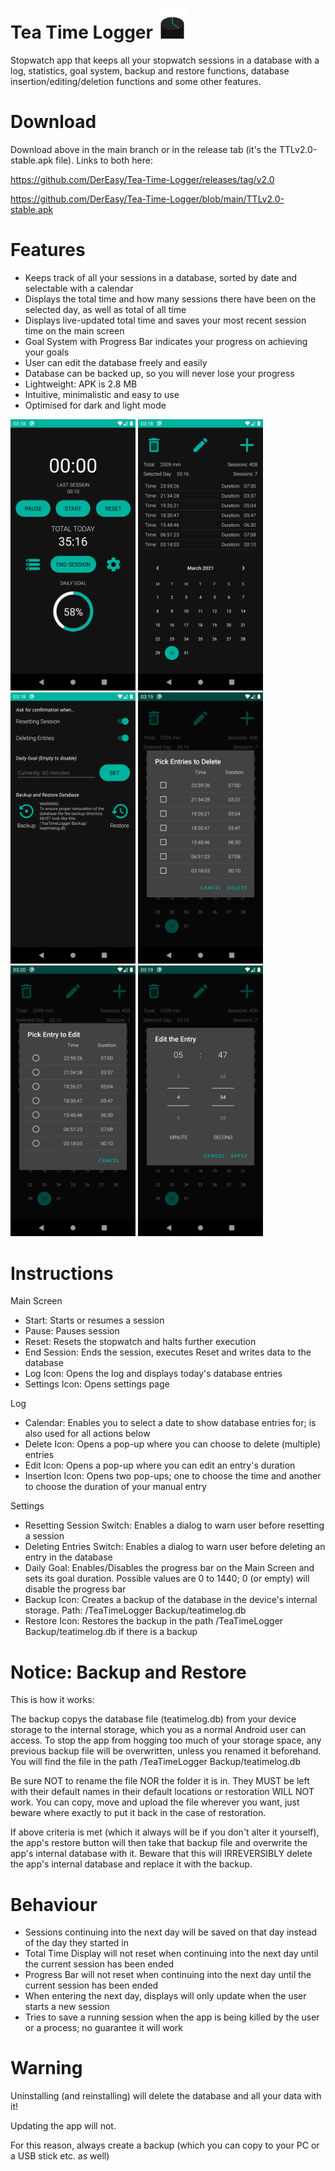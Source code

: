 # Tea Time Logger <img src="https://github.com/DerEasy/Tea-Time-Logger/blob/main/Images/Icons/App%20Icon%20Vector%20Graphic.svg" width="48">
Stopwatch app that keeps all your stopwatch sessions in a database with a log, statistics, goal system, backup and restore functions, database insertion/editing/deletion functions and some other features.


# Download
Download above in the main branch or in the release tab (it's the TTLv2.0-stable.apk file). Links to both here:

https://github.com/DerEasy/Tea-Time-Logger/releases/tag/v2.0

https://github.com/DerEasy/Tea-Time-Logger/blob/main/TTLv2.0-stable.apk



# Features
- Keeps track of all your sessions in a database, sorted by date and selectable with a calendar
- Displays the total time and how many sessions there have been on the selected day, as well as total of all time
- Displays live-updated total time and saves your most recent session time on the main screen
- Goal System with Progress Bar indicates your progress on achieving your goals
- User can edit the database freely and easily
- Database can be backed up, so you will never lose your progress
- Lightweight: APK is 2.8 MB
- Intuitive, minimalistic and easy to use
- Optimised for dark and light mode

<img src="https://github.com/DerEasy/Tea-Time-Logger/blob/main/Images/Screenshots/Main.png" width="200"> <img src="https://github.com/DerEasy/Tea-Time-Logger/blob/main/Images/Screenshots/Log.png" width="200"> <img src="https://github.com/DerEasy/Tea-Time-Logger/blob/main/Images/Screenshots/Settings.png" width="200"> <img src="https://github.com/DerEasy/Tea-Time-Logger/blob/main/Images/Screenshots/DeletePicker.png" width="200"> <img src="https://github.com/DerEasy/Tea-Time-Logger/blob/main/Images/Screenshots/EditPicker.png" width="200"> <img src="https://github.com/DerEasy/Tea-Time-Logger/blob/main/Images/Screenshots/EditDialog.png" width="200">



# Instructions
Main Screen
- Start: Starts or resumes a session
- Pause: Pauses session
- Reset: Resets the stopwatch and halts further execution
- End Session: Ends the session, executes Reset and writes data to the database
- Log Icon: Opens the log and displays today's database entries
- Settings Icon: Opens settings page

Log
- Calendar: Enables you to select a date to show database entries for; is also used for all actions below
- Delete Icon: Opens a pop-up where you can choose to delete (multiple) entries
- Edit Icon: Opens a pop-up where you can edit an entry's duration
- Insertion Icon: Opens two pop-ups; one to choose the time and another to choose the duration of your manual entry

Settings
- Resetting Session Switch: Enables a dialog to warn user before resetting a session
- Deleting Entries Switch: Enables a dialog to warn user before deleting an entry in the database
- Daily Goal: Enables/Disables the progress bar on the Main Screen and sets its goal duration. Possible values are 0 to 1440; 0 (or empty) will disable the progress bar
- Backup Icon: Creates a backup of the database in the device's internal storage. Path: /TeaTimeLogger Backup/teatimelog.db
- Restore Icon: Restores the backup in the path /TeaTimeLogger Backup/teatimelog.db if there is a backup


# Notice: Backup and Restore
This is how it works:

The backup copys the database file (teatimelog.db) from your device storage to the internal storage, which you as a normal Android user can access. To stop the app from hogging too much of your storage space, any previous backup file will be overwritten, unless you renamed it beforehand. You will find the file in the path /TeaTimeLogger Backup/teatimelog.db

Be sure NOT to rename the file NOR the folder it is in. They MUST be left with their default names in their default locations or restoration WILL NOT work. You can copy, move and upload the file wherever you want, just beware where exactly to put it back in the case of restoration.

If above criteria is met (which it always will be if you don't alter it yourself), the app's restore button will then take that backup file and overwrite the app's internal database with it. Beware that this will IRREVERSIBLY delete the app's internal database and replace it with the backup.

# Behaviour
- Sessions continuing into the next day will be saved on that day instead of the day they started in
- Total Time Display will not reset when continuing into the next day until the current session has been ended
- Progress Bar will not reset when continuing into the next day until the current session has been ended
- When entering the next day, displays will only update when the user starts a new session
- Tries to save a running session when the app is being killed by the user or a process; no guarantee it will work


# Warning
Uninstalling (and reinstalling) will delete the database and all your data with it!

Updating the app will not.

For this reason, always create a backup (which you can copy to your PC or a USB stick etc. as well)
